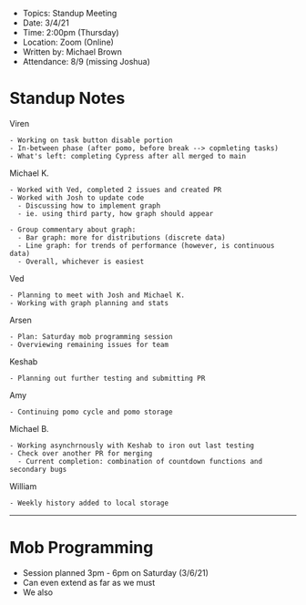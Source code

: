 - Topics: Standup Meeting
- Date: 3/4/21
- Time: 2:00pm (Thursday)
- Location: Zoom (Online)
- Written by: Michael Brown
- Attendance: 8/9 (missing Joshua)

# Standup Notes

Viren
```
- Working on task button disable portion
- In-between phase (after pomo, before break --> copmleting tasks)
- What's left: completing Cypress after all merged to main
```

Michael K.
```
- Worked with Ved, completed 2 issues and created PR
- Worked with Josh to update code
  - Discussing how to implement graph
  - ie. using third party, how graph should appear

- Group commentary about graph:
  - Bar graph: more for distributions (discrete data)
  - Line graph: for trends of performance (however, is continuous data)
  - Overall, whichever is easiest
```

Ved
```
- Planning to meet with Josh and Michael K.
- Working with graph planning and stats
```

Arsen
```
- Plan: Saturday mob programming session
- Overviewing remaining issues for team
```

Keshab
```
- Planning out further testing and submitting PR
```

Amy
```
- Continuing pomo cycle and pomo storage 
```

Michael B.
```
- Working asynchrnously with Keshab to iron out last testing
- Check over another PR for merging
  - Current completion: combination of countdown functions and secondary bugs
```

William
```
- Weekly history added to local storage
```

-------

# Mob Programming
- Session planned 3pm - 6pm on Saturday (3/6/21)
- Can even extend as far as we must
- We also 
